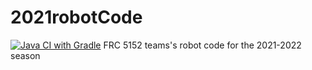 # 2021robotCode
[![Java CI with Gradle](https://github.com/FRC5152Alotobots/2021robotCode/actions/workflows/gradle.yml/badge.svg)](https://github.com/FRC5152Alotobots/2021robotCode/actions/workflows/gradle.yml)
FRC 5152 teams's robot code for the 2021-2022 season
